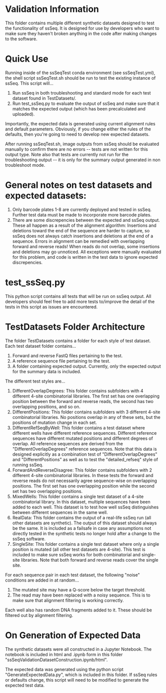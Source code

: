 Validation Information
======================
This folder contains multiple different synthetic datasets designed to test the functionality of ssSeq. It is designed for use by developers who want to make sure they haven't broken anything in the code after making changes to the software.

# Quick Use
Running inside of the ssSeqTest conda environment (see ssSeqTest.yml), the shell script ssSeqTest.sh should be run to test the existing instance of ssSeq. This script will...

1. Run ssSeq in both troubleshooting and standard mode for each test dataset found in TestDatasets/.
2. Run test_ssSeq.py to evaluate the output of ssSeq and make sure that it matches the expected output (which has been precalculated and uploaded).

Importantly, the expected data is generated using current alignment rules and default parameters. Obviously, if you change either the rules of the defaults, then you're going to need to develop new expected datasets.

After running ssSeqTest.sh, image outputs from ssSeq should be evaluated manually to confirm there are no errors -- tests are not written for this output type. Note also that tests are currently not run for the troubleshooting output -- it is only for the summary output generated in non troubleshoot mode.

# General notes on test datasets and expected datasets:
1. Only barcode plates 1-8 are currently deployed and tested in ssSeq. Further test data must be made to incorporate more barcode plates.
2. There are some discrepencies between the expected and ssSeq output. These all happen as a result of the alignment algorithm: Insertions and deletions toward the end of the sequence are harder to capture, so ssSeq does not always catch insertions and deletions at the end of a sequence. Errors in alignment can be remedied with overlapping forward and reverse reads! When reads do not overlap, some insertions and deletions may go unnoticed. All exceptions were manually evaluated for this problem, and code is written in the test data to ignore expected discrepencies. 
    

# test_ssSeq.py
This python script contains all tests that will be run on ssSeq output. All developers should feel free to add more tests to/improve the detail of the tests in this script as issues are encountered. 

# TestDatasets Folder Architecture
The folder TestDatasets contains a folder for each style of test dataset. Each test dataset folder contains...

1. Forward and reverse FastQ files pertaining to the test.
2. A reference sequence file pertaining to the test.
3. A folder containing expected output. Currently, only the expected output for the summary data is included.

The different test styles are...

1. DifferentOverlapDegrees: This folder contains subfolders with 4 different 4-site combinatorial libraries. The first set has one overlapping position between the forward and reverse reads, the second has two overlapping positions, and so on.
2. DifferentPositions: This folder contains subfolders with 3 different 4-site combinatorial libraries. No positions overlap in any of these sets, but the positions of mutation change in each set.
3. DifferentRefSeqByWell: This folder contains a test dataset where different wells have different reference sequences. Different reference sequences have different mutated positions and different degrees of overlap. All reference sequences are derived from the "DifferentOverlapDegrees" reference sequences. Note that this data is designed explicitly as a combination test of "DifferentOverlapDegrees" and "DifferentPositions" as well as to test the "detailed_refseq" style of running ssSeq.
4. ForwardAndReverseDisagree: This folder contains subfolders with 2 different 4-site combinatorial libraries. In these tests the forward and reverse reads do not necessarily agree sequence-wise on overlapping positions. The first set has one overlapping position while the second set has two overlapping positions. 
5. MixedWells: This folder contains a single test dataset of a 4-site combinatorial library. In this dataset, multiple sequences have been added to each well. This dataset is to test how well ssSeq distinguishes between different sequences in the same well.
6. RealData: This folder contains the output of a real-life ssSeq run (all other datasets are synthetic). The output of this dataset should always be the same. It is included as a failsafe in case any assumptions not directly tested in the synthetic tests no longer hold after a change to the ssSeq software.
7. SingleSite: This folder contains a single test dataset where only a single position is mutated (all other test datasets are 4-site). This test is included to make sure ssSeq works for both combinatorial and single-site libraries. Note that both forward and reverse reads cover the single site.

For each sequence pair in each test dataset, the following "noise" conditions are added in at random...
1. The mutated site may have a Q-score below the target threshold.
2. The read may have been replaced with a noisy sequence. This is to make sure that alignment filtering is working correctly. 

Each well also has random DNA fragments added to it. These should be filtered out by alignment filtering.

# On Generation of Expected Data
The synthetic datasets were all constructed in a Jupyter Notebook. The notebook is included in html and .ipynb form in this folder "ssSeqValidationDatasetConstruction.ipynb/html". 

The expected data was generated using the python script "GenerateExpectedData.py", which is included in this folder. If ssSeq rules or defaults change, this script will need to be modified to generate the expected test data.